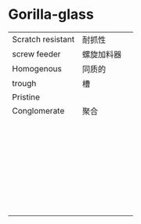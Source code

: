 # Gorilla-glass

|                   |            |      |
| ----------------- | ---------- | ---- |
| Scratch resistant | 耐抓性     |      |
| screw feeder      | 螺旋加料器 |      |
| Homogenous        | 同质的     |      |
| trough            | 槽         |      |
| Pristine          |            |      |
| Conglomerate      | 聚合       |      |
|                   |            |      |
|                   |            |      |
|                   |            |      |
|                   |            |      |
|                   |            |      |
|                   |            |      |
|                   |            |      |
|                   |            |      |
|                   |            |      |
|                   |            |      |
|                   |            |      |
|                   |            |      |
|                   |            |      |
|                   |            |      |
|                   |            |      |
|                   |            |      |
|                   |            |      |
|                   |            |      |
|                   |            |      |
|                   |            |      |
|                   |            |      |
|                   |            |      |
|                   |            |      |
|                   |            |      |
|                   |            |      |
|                   |            |      |
|                   |            |      |
|                   |            |      |
|                   |            |      |
|                   |            |      |
|                   |            |      |
|                   |            |      |
|                   |            |      |

